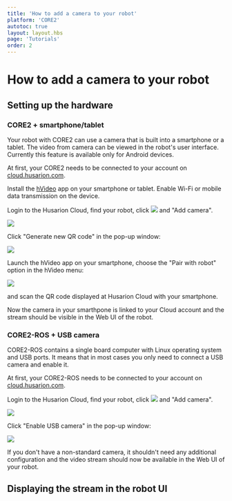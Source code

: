 ```yaml
---
title: 'How to add a camera to your robot'
platform: 'CORE2'
autotoc: true
layout: layout.hbs
page: 'Tutorials'
order: 2
---
```


# How to add a camera to your robot #
## Setting up the hardware ##
### CORE2 + smartphone/tablet ###
Your robot with CORE2 can use a camera that is built into a smartphone or a tablet. The video from camera can be viewed in the robot's user interface. Currently this feature is available only for Android devices.

At first, your CORE2 needs to be connected to your account on [cloud.husarion.com](https://cloud.husarion.com/).

Install the [hVideo](https://play.google.com/store/apps/details?id=com.husarion.video2&hl=en) app on your smartphone or tablet. Enable Wi-Fi or mobile data transmission on the device.

Login to the Husarion Cloud, find your robot, click <img src="/assets/img/howToStart/plus.png"/> and "Add camera".

<img src="/assets/img/howToStart/cloud_add_camera.png"/>

Click "Generate new QR code" in the pop-up window:

<img src="/assets/img/howToStart/add_camera.png"/>

Launch the hVideo app on your smartphone, choose the "Pair with robot" option in the hVideo menu:

<img src="/assets/img/howToStart/pair-with-robot.png"/>

and scan the QR code displayed at Husarion Cloud with your smartphone.

Now the camera in your smarthpone is linked to your Cloud account and the stream should be visible in the Web UI of the robot. 

### CORE2-ROS + USB camera ###

CORE2-ROS contains a single board computer with Linux operating system and USB ports. It means that in most cases you only need to connect a USB camera and enable it.

At first, your CORE2-ROS needs to be connected to your account on [cloud.husarion.com](https://cloud.husarion.com/).

Login to the Husarion Cloud, find your robot, click <img src="/assets/img/howToStart/plus.png"/> and "Add camera".

<img src="/assets/img/howToStart/cloud_add_camera.png"/>

Click "Enable USB camera" in the pop-up window:

<img src="/assets/img/howToStart/add_camera.png"/>

If you don't have a non-standard camera, it shouldn't need any additional configuration and the video stream should now be available in the Web UI of your robot.

## Displaying the stream in the robot UI ##

